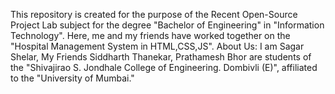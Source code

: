 This repository is created for the purpose of the Recent Open-Source Project Lab subject for the degree "Bachelor of Engineering" in "Information Technology". Here, me and my friends have worked together on the "Hospital Management System in HTML,CSS,JS". About Us: I am Sagar Shelar, My Friends Siddharth Thanekar, Prathamesh Bhor are students of the "Shivajirao S. Jondhale College of Engineering. Dombivli (E)", affiliated to the "University of Mumbai."

